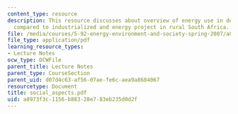 ```yaml
---
content_type: resource
description: This resource discusses about overview of energy use in developing countries
  compared to industrialized and energy project in rural South Africa.
file: /media/courses/5-92-energy-environment-and-society-spring-2007/a8973f3c1156b88328e783eb235d0d2f_social_aspects.pdf
file_type: application/pdf
learning_resource_types:
- Lecture Notes
ocw_type: OCWFile
parent_title: Lecture Notes
parent_type: CourseSection
parent_uid: d07d4c63-af56-07ae-fe6c-aea9a8684067
resourcetype: Document
title: social_aspects.pdf
uid: a8973f3c-1156-b883-28e7-83eb235d0d2f
---
```


